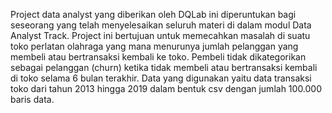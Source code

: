 Project data analyst yang diberikan oleh
DQLab ini diperuntukan bagi seseorang yang
telah menyelesaikan seluruh materi di dalam
modul Data Analyst Track. Project ini
bertujuan untuk memecahkan masalah di suatu
toko perlatan olahraga yang mana menurunya
jumlah pelanggan yang membeli atau
bertransaksi kembali ke toko. Pembeli tidak
dikategorikan sebagai pelanggan (churn)
ketika tidak membeli atau bertransaksi kembali
di toko selama 6 bulan terakhir. Data yang
digunakan yaitu data transaksi toko dari tahun
2013 hingga 2019 dalam bentuk csv dengan
jumlah 100.000 baris data.
